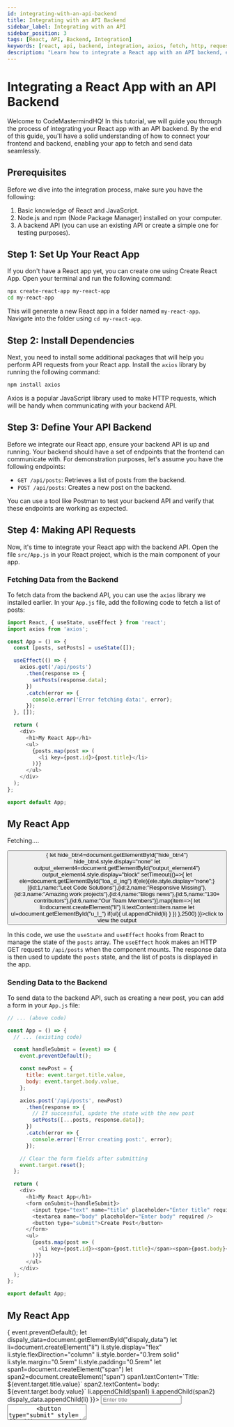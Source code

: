 ```yaml
---
id: integrating-with-an-api-backend
title: Integrating with an API Backend
sidebar_label: Integrating with an API
sidebar_position: 3
tags: [React, API, Backend, Integration]
keywords: [react, api, backend, integration, axios, fetch, http, request, post, get, put, delete, data, communication, server, client, frontend, backend, fullstack, web development, javascript, node.js, express, rest, json, asynchronous, promise, async, await, state, useEffect, useState, form, submit, create, update, delete, fetch, send, receive, response, error, axios, library, package, npm, install, tool, postman, testing, endpoint, list, data, new, component, app, file, code, example, tutorial, guide, how-to, learn, step-by-step, beginner, basics, introduction, overview, explanation, example, code, source, snippet, tutorial, guide, learn, how-to, steps, react, javascript, web development, frontend, backend, fullstack, integration, api, axios, fetch, http, request, post, get, put, delete, data, communication, server, client, frontend, backend, fullstack, web development, javascript, node.js, express, rest, json, asynchronous, promise, async, await, state, useEffect, useState, form, submit, create, update, delete, fetch, send, receive, response, error, axios, library, package, npm, install, tool, postman, testing, endpoint, list, data, new, component, app, file, code, example, tutorial, guide, how-to, learn, step-by-step, beginner, basics, introduction, overview, explanation, example, code, source, snippet, tutorial, guide, learn, how-to, steps]
description: "Learn how to integrate a React app with an API backend, enabling it to fetch and send data seamlessly."
---
```



# Integrating a React App with an API Backend

Welcome to CodeMastermindHQ! In this tutorial, we will guide you through the process of integrating your React app with an API backend. By the end of this guide, you'll have a solid understanding of how to connect your frontend and backend, enabling your app to fetch and send data seamlessly.

## Prerequisites

Before we dive into the integration process, make sure you have the following:

1. Basic knowledge of React and JavaScript.
2. Node.js and npm (Node Package Manager) installed on your computer.
3. A backend API (you can use an existing API or create a simple one for testing purposes).

## Step 1: Set Up Your React App

If you don't have a React app yet, you can create one using Create React App. Open your terminal and run the following command:

```bash
npx create-react-app my-react-app
cd my-react-app
```

This will generate a new React app in a folder named `my-react-app`. Navigate into the folder using `cd my-react-app`.

## Step 2: Install Dependencies

Next, you need to install some additional packages that will help you perform API requests from your React app. Install the `axios` library by running the following command:

```bash
npm install axios
```

Axios is a popular JavaScript library used to make HTTP requests, which will be handy when communicating with your backend API.

## Step 3: Define Your API Backend

Before we integrate our React app, ensure your backend API is up and running. Your backend should have a set of endpoints that the frontend can communicate with. For demonstration purposes, let's assume you have the following endpoints:

- `GET /api/posts`: Retrieves a list of posts from the backend.
- `POST /api/posts`: Creates a new post on the backend.

You can use a tool like Postman to test your backend API and verify that these endpoints are working as expected.

## Step 4: Making API Requests

Now, it's time to integrate your React app with the backend API. Open the file `src/App.js` in your React project, which is the main component of your app.

### Fetching Data from the Backend

To fetch data from the backend API, you can use the `axios` library we installed earlier. In your `App.js` file, add the following code to fetch a list of posts:

```javascript title="App.js"
import React, { useState, useEffect } from 'react';
import axios from 'axios';

const App = () => {
  const [posts, setPosts] = useState([]);

  useEffect(() => {
    axios.get('/api/posts')
      .then(response => {
        setPosts(response.data);
      })
      .catch(error => {
        console.error('Error fetching data:', error);
      });
  }, []);

  return (
    <div>
      <h1>My React App</h1>
      <ul>
        {posts.map(post => (
          <li key={post.id}>{post.title}</li>
        ))}
      </ul>
    </div>
  );
};

export default App;
```

<BrowserWindow>
     <div id="output_element4" style={{display:"none"}}>
     <h2>My React App</h2>
     <p id="loa_d_ing" style={{fontFamily:"monospace",textAlign:'center',fontWeight:"600",fontSize:"1.2rem"}}>Fetching....</p>
     <ul id="u_l_"></ul> 
     </div>
     <button id="hide_btn4" onClick={()=>{
        let hide_btn4=document.getElementById("hide_btn4")
        hide_btn4.style.display="none"
        let output_element4=document.getElementById("output_element4")
        output_element4.style.display="block"
        setTimeout(()=>{ 
              let ele=document.getElementById("loa_d_ing")
              if(ele){ele.style.display="none";}
              [{id:1,name:"Leet Code Solutions"},{id:2,name:"Responsive Missing"},{id:3,name:"Amazing work projects"},{id:4,name:"Blogs news"},{id:5,name:"130+ contributors"},{id:6,name:"Our Team Members"}].map(item=>{
                let li=document.createElement("li")
                li.textContent=item.name
                let ul=document.getElementById("u_l_")
                if(ul){
                ul.appendChild(li)
                }
              }) 
              },2500) 
     }}>click to view the output</button>
</BrowserWindow>

In this code, we use the `useState` and `useEffect` hooks from React to manage the state of the `posts` array. The `useEffect` hook makes an HTTP GET request to `/api/posts` when the component mounts. The response data is then used to update the `posts` state, and the list of posts is displayed in the app.

### Sending Data to the Backend

To send data to the backend API, such as creating a new post, you can add a form in your `App.js` file:

```javascript title="App.js"
// ... (above code)

const App = () => {
  // ... (existing code)

  const handleSubmit = (event) => {
    event.preventDefault();

    const newPost = {
      title: event.target.title.value,
      body: event.target.body.value,
    };

    axios.post('/api/posts', newPost)
      .then(response => {
        // If successful, update the state with the new post
        setPosts([...posts, response.data]);
      })
      .catch(error => {
        console.error('Error creating post:', error);
      });

    // Clear the form fields after submitting
    event.target.reset();
  };

  return (
    <div>
      <h1>My React App</h1>
      <form onSubmit={handleSubmit}>
        <input type="text" name="title" placeholder="Enter title" required />
        <textarea name="body" placeholder="Enter body" required />
        <button type="submit">Create Post</button>
      </form>
      <ul>
        {posts.map(post => (
          <li key={post.id}><span>{post.title}</span><span>{post.body}</span></li>
        ))}
      </ul>
    </div>
  );
};

export default App;
```

<BrowserWindow>
     <div>
     <h2>My React App</h2>
     <form style={{display:"flex",flexDirection:"column",gap:"0.4rem"}} onSubmit={(event)=>{
        event.preventDefault();
        let dispaly_data=document.getElementById("dispaly_data")
        let li=document.createElement("li")
        li.style.display="flex"
        li.style.flexDirection="column"
        li.style.border="0.1rem solid"
        li.style.margin="0.5rem"
        li.style.padding="0.5rem"
        let span1=document.createElement("span")
        let span2=document.createElement("span")
        span1.textContent=`Title: ${event.target.title.value}`
        span2.textContent=`body: ${event.target.body.value}`
        li.appendChild(span1)
        li.appendChild(span2)
        dispaly_data.appendChild(li)
     }}>
        <input type="text" name="title" placeholder="Enter title" required  style={{padding:"0.5rem 2rem 0.5rem 0.5rem"}}/>
        <textarea name="body" placeholder="Enter body" required style={{padding:"0.5rem 2rem 0.5rem 0.5rem"}}/>
        <button type="submit" style={{padding:"0.8rem",width:"200px",background:"rgb(0,123,255)",border:"none",borderRadius:"0.5rem",color:"white"}}>Create Post</button>
     </form>
     <ul id="dispaly_data">
        <li style={{display:"flex",flexDirection:"column",border:"0.1rem solid",margin:"0.5rem",padding:"0.5rem"}}><span>Title: Sample Post</span><span>body: Hello Users, This is sample post create you own post</span></li>
     </ul>
     </div>
</BrowserWindow>

In this code, we added a form with inputs for the title and body of the post. When the form is submitted, the `handleSubmit` function is called, which captures the values of the form fields and sends a POST request to `/api/posts`. If the request is successful, the new post is added to the `posts` state, and the list is updated automatically.

## Conclusion

Congratulations! You've successfully integrated your React app with an API backend. You can now fetch data from the backend and send data to it, enabling your app to interact with a server and provide a richer user experience.

Remember, this is just the beginning of your journey into building powerful React apps with backend integration. As you progress, you'll encounter more complex scenarios and additional features to implement. Keep exploring and building, and happy coding!

